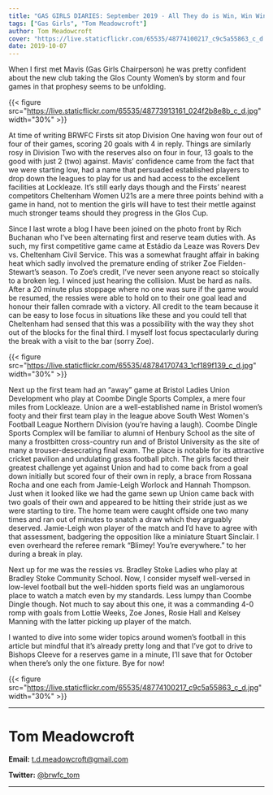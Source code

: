 ```yaml
---
title: "GAS GIRLS DIARIES: September 2019 - All They do is Win, Win Win"
tags: ["Gas Girls", "Tom Meadowcroft"]
author: Tom Meadowcroft
cover: "https://live.staticflickr.com/65535/48774100217_c9c5a55863_c_d.jpg"
date: 2019-10-07
---
```


When I first met Mavis (Gas Girls Chairperson) he was pretty confident about the new club taking the Glos County Women’s by storm and four games in that prophesy seems to be unfolding.

<!--more-->

{{< figure src="https://live.staticflickr.com/65535/48773913161_024f2b8e8b_c_d.jpg" width="30%" >}}

At time of writing BRWFC Firsts sit atop Division One having won four out of four of their games, scoring 20 goals with 4 in reply. Things are similarly rosy in Division Two with the reserves also on four in four, 13 goals to the good with just 2 (two) against. Mavis’ confidence came from the fact that we were starting low, had a name that persuaded established players to drop down the leagues to play for us and had access to the excellent facilities at Lockleaze. It’s still early days though and the Firsts’ nearest competitors Cheltenham Women U21s are a mere three points behind with a game in hand, not to mention the girls will have to test their mettle against much stronger teams should they progress in the Glos Cup.

Since I last wrote a blog I have been joined on the photo front by Rich Buchanan who I’ve been alternating first and reserve team duties with. As such, my first competitive game came at Estádio da Leaze was Rovers Dev vs. Cheltenham Civil Service. This was a somewhat fraught affair in baking heat which sadly involved the premature ending of striker Zoe Fielden-Stewart’s season. To Zoe’s credit, I’ve never seen anyone react so stoically to a broken leg. I winced just hearing the collision. Must be hard as nails. After a 20 minute plus stoppage where no one was sure if the game would be resumed, the ressies were able to hold on to their one goal lead and honour their fallen comrade with a victory. All credit to the team because it can be easy to lose focus in situations like these and you could tell that Cheltenham had sensed that this was a possibility with the way they shot out of the blocks for the final third. I myself lost focus spectacularly during the break with a visit to the bar (sorry Zoe).

<script async src="//pagead2.googlesyndication.com/pagead/js/adsbygoogle.js"></script>
<!-- GasCast Blog Ad -->
<ins class="adsbygoogle"
     style="display:block"
     data-ad-client="ca-pub-8805482732507166"
     data-ad-slot="7113725307"
     data-ad-format="auto"
     data-full-width-responsive="true"></ins>
<script>
(adsbygoogle = window.adsbygoogle || []).push({});
</script>

{{< figure src="https://live.staticflickr.com/65535/48784170743_1cf189f139_c_d.jpg" width="30%" >}}

Next up the first team had an “away” game at Bristol Ladies Union Development who play at Coombe Dingle Sports Complex, a mere four miles from Lockleaze. Union are a well-established name in Bristol women’s footy and their first team play in the league above South West Women's Football League Northern Division (you’re having a laugh). Coombe Dingle Sports Complex will be familiar to alumni of Henbury School as the site of many a frostbitten cross-country run and of Bristol University as the site of many a trouser-desecrating final exam. The place is notable for its attractive cricket pavilion and undulating grass football pitch. The girls faced their greatest challenge yet against Union and had to come back from a goal down initially but scored four of their own in reply, a brace from Rossana Rocha and one each from Jamie-Leigh Worlock and Hannah Thompson. Just when it looked like we had the game sewn up Union came back with two goals of their own and appeared to be hitting their stride just as we were starting to tire. The home team were caught offside one two many times and ran out of minutes to snatch a draw which they arguably deserved. Jamie-Leigh won player of the match and I’d have to agree with that assessment, badgering the opposition like a miniature Stuart Sinclair. I even overheard the referee remark “Blimey! You’re everywhere.” to her during a break in play. 

Next up for me was the ressies vs. Bradley Stoke Ladies who play at Bradley Stoke Community School. Now, I consider myself well-versed in low-level football but the well-hidden sports field was an unglamorous place to watch a match even by my standards. Less lumpy than Coombe Dingle though. Not much to say about this one, it was a commanding 4-0 romp with goals from Lottie Weeks, Zoe Jones, Rosie Hall and Kelsey Manning with the latter picking up player of the match.

I wanted to dive into some wider topics around women’s football in this article but mindful that it’s already pretty long and that I’ve got to drive to Bishops Cleeve for a reserves game in a minute, I’ll save that for October when there’s only the one fixture. Bye for now!

{{< figure src="https://live.staticflickr.com/65535/48774100217_c9c5a55863_c_d.jpg" width="30%" >}}

---

# Tom Meadowcroft

__Email:__ [t.d.meadowcroft@gmail.com](mailto:t.d.meadowcroft@gmail.com)

__Twitter:__ [@brwfc_tom](https://twitter.com/brwfc_tom)

---

<script src="https://www.buzzsprout.com/276671.js?player=large" type="text/javascript" charset="utf-8"></script>

<script type="text/javascript" src="//downloads.mailchimp.com/js/signup-forms/popup/unique-methods/embed.js" data-dojo-config="usePlainJson: true, isDebug: false"></script><script type="text/javascript">window.dojoRequire(["mojo/signup-forms/Loader"], function(L) { L.start({"baseUrl":"mc.us3.list-manage.com","uuid":"e17a9090e1205ae2df5fea6c4","lid":"b9f5384120","uniqueMethods":true}) })</script>